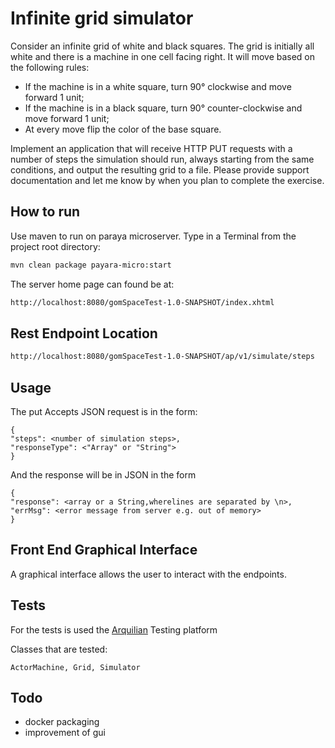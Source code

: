# Infinite grid simulator

Consider an infinite grid of white and black squares. The grid is
initially all white and there is a machine in one cell facing right. It
will move based on the following rules:

- If the machine is in a white square, turn 90° clockwise and move
forward 1 unit;
- If the machine is in a black square, turn 90° counter-clockwise
and move forward 1 unit;
- At every move flip the color of the base square.

Implement an application that will receive HTTP PUT requests with a
number of steps the simulation should run, always starting from the same
conditions, and output the resulting grid to a file.
Please provide support documentation and let me know by when you plan to
complete the exercise.

## How to run 

Use maven to run on paraya microserver. Type in a Terminal from the project root directory:

```bash
mvn clean package payara-micro:start
```
The server home page can found be at:
```bash
http://localhost:8080/gomSpaceTest-1.0-SNAPSHOT/index.xhtml
```

## Rest Endpoint Location

```bash
http://localhost:8080/gomSpaceTest-1.0-SNAPSHOT/ap/v1/simulate/steps
```

## Usage

The put  Accepts JSON  request is in the form:

```
{
"steps": <number of simulation steps>, 
"responseType": <"Array" or "String">
}
```
And the response will be in JSON in the form

```
{
"response": <array or a String,wherelines are separated by \n>, 
"errMsg": <error message from server e.g. out of memory>
}
```


## Front End Graphical Interface

A graphical interface allows the user to interact with the endpoints. 


## Tests

For the tests is used the [Arquilian](https://arquillian.org/)  Testing platform


Classes that are tested:

```
ActorMachine, Grid, Simulator
```

## Todo

- docker packaging
- improvement of gui
